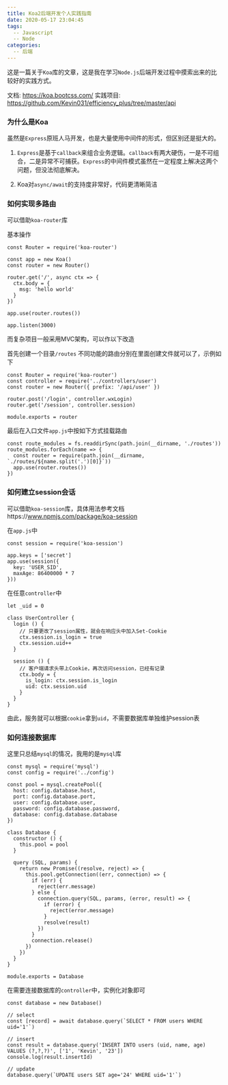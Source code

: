 ```yaml
---
title: Koa2后端开发个人实践指南
date: 2020-05-17 23:04:45
tags:
  -- Javascript
  -- Node
categories:
  -- 后端
---
```


这是一篇关于``Koa``库的文章，这是我在学习``Node.js``后端开发过程中摸索出来的比较好的实践方式。

文档: https://koa.bootcss.com/
实践项目: https://github.com/Kevin031/efficiency_plus/tree/master/api


### 为什么是Koa

虽然是``Express``原班人马开发，也是大量使用中间件的形式，但区别还是挺大的。

1. ``Express``是基于``callback``来组合业务逻辑。``callback``有两大硬伤，一是不可组合，二是异常不可捕获。``Express``的中间件模式虽然在一定程度上解决这两个问题，但没法彻底解决。

2. Koa对``async/await``的支持度非常好，代码更清晰简洁

### 如何实现多路由

可以借助``koa-router``库

基本操作

```
const Router = require('koa-router')

const app = new Koa()
const router = new Router()

router.get('/', async ctx => {
  ctx.body = {
    msg: 'hello world'
  }
})

app.use(router.routes())

app.listen(3000)
```

而复杂项目一般采用MVC架构，可以作以下改造

首先创建一个目录``/routes``
不同功能的路由分别在里面创建文件就可以了，示例如下

```
const Router = require('koa-router')
const controller = require('../controllers/user')
const router = new Router({ prefix: '/api/user' })

router.post('/login', controller.wxLogin)
router.get('/session', controller.session)

module.exports = router
```

最后在入口文件``app.js``中按如下方式挂载路由

```
const route_modules = fs.readdirSync(path.join(__dirname, './routes'))
route_modules.forEach(name => {
  const router = require(path.join(__dirname, `./routes/${name.split('.')[0]}`))
  app.use(router.routes())
})
```

### 如何建立session会话

可以借助``koa-session``库，具体用法参考文档https://www.npmjs.com/package/koa-session

在``app.js``中
```
const session = require('koa-session')

app.keys = ['secret']
app.use(session({
  key: 'USER_SID',
  maxAge: 86400000 * 7
}))
```

在任意``controller``中

```
let _uid = 0

class UserController {
  login () {
    // 只要更改了session属性，就会在响应头中加入Set-Cookie
    ctx.session.is_login = true
    ctx.session.uid++
  }

  session () {
    // 客户端请求头带上Cookie，再次访问session，已经有记录
    ctx.body = {
      is_login: ctx.session.is_login
      uid: ctx.session.uid
    }
  }
}
```

由此，服务就可以根据``cookie``拿到``uid``，不需要数据库单独维护session表

### 如何连接数据库

这里只总结``mysql``的情况，我用的是``mysql``库

```
const mysql = require('mysql')
const config = require('../config')

const pool = mysql.createPool({
  host: config.database.host,
  port: config.database.port,
  user: config.database.user,
  password: config.database.password,
  database: config.database.database
})

class Database {
  constructor () {
    this.pool = pool
  }

  query (SQL, params) {
    return new Promise((resolve, reject) => {
      this.pool.getConnection((err, connection) => {
        if (err) {
          reject(err.message)
        } else {
          connection.query(SQL, params, (error, result) => {
            if (error) {
              reject(error.message)
            }
            resolve(result)
          })
        }
        connection.release()
      })
    })  
  }
}

module.exports = Database
```

在需要连接数据库的``controller``中，实例化对象即可

```
const database = new Database()

// select
const [record] = await database.query(`SELECT * FROM users WHERE uid='1'`)

// insert
const result = database.query('INSERT INTO users (uid, name, age) VALUES (?,?,?)', ['1', 'Kevin', '23'])
console.log(result.insertId)

// update
database.query(`UPDATE users SET age='24' WHERE uid='1'`)
```
